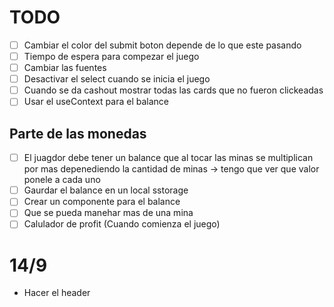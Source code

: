 # TODO

- [ ] Cambiar el color del submit boton depende de lo que este pasando
- [ ] Tiempo de espera para compezar el juego
- [ ] Cambiar las fuentes 
- [ ] Desactivar el select cuando se inicia el juego
- [ ] Cuando se da cashout mostrar todas las cards que no fueron clickeadas
- [ ] Usar el useContext para el balance

## Parte de las monedas
- [ ] El juagdor debe tener un balance que al tocar las minas se multiplican por mas depenediendo la cantidad de minas -> tengo que ver que valor ponele a cada uno
- [ ] Gaurdar el balance en un local sstorage 
- [ ] Crear un componente para el balance
- [ ] Que se pueda manehar mas de una mina
- [ ] Calulador de profit (Cuando comienza el juego)

# 14/9

- Hacer el header